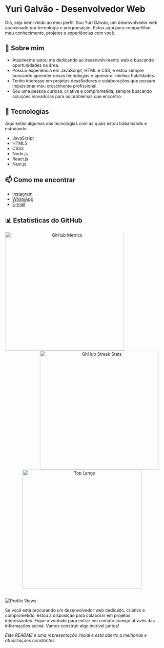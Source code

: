 # Yuri Galvão - Desenvolvedor Web

<!-- Introdução -->
Olá, seja bem-vindo ao meu perfil! Sou Yuri Galvão, um desenvolvedor web apaixonado por tecnologia e programação. Estou aqui para compartilhar meu conhecimento, projetos e experiências com você.

## 🚀 Sobre mim

- Atualmente estou me dedicando ao desenvolvimento web e buscando oportunidades na área.
- Possuo experiência em JavaScript, HTML e CSS, e estou sempre buscando aprender novas tecnologias e aprimorar minhas habilidades.
- Tenho interesse em projetos desafiadores e colaborações que possam impulsionar meu crescimento profissional.
- Sou uma pessoa curiosa, criativa e comprometida, sempre buscando soluções inovadoras para os problemas que encontro.

## 🌱 Tecnologias

Aqui estão algumas das tecnologias com as quais estou trabalhando e estudando:

- JavaScript
- HTML5
- CSS3
- Node.js
- React.js
- Next.js

## 📫 Como me encontrar

- [Instagram](https://www.instagram.com/yuri.gvao)
- [WhatsApp](https://wa.me/5585992915328)
- [E-mail](mailto:yuri.gvao@gmail.com)

## 📊 Estatísticas do GitHub
<!-- Utilizei o GitHub Stats e GitHub Streak Stats para obter as estatísticas de commits e linguagens -->
<div align=center>
  <a href="https://github.com/anuraghazra/github-readme-stats">
    <img alt="GitHub Metrics" align="left" width=390 src="https://github-readme-streak-stats.herokuapp.com/?user=gvao&theme=tokyonight&border=61dafb&hide_border=true"/>
  </a>
  <a href="https://github.com/anuraghazra/github-readme-stats">
    <img alt="GitHub Streak Stats" align="right" width=390 src="https://github-readme-stats.vercel.app/api?username=gvao&show_icons=true&theme=tokyonight&border_color=61dafb&hide_border=true"/>
  </a>
</div>
<br><br><br><br><br>
<div align=center>
  <a href="https://github.com/anuraghazra/github-readme-stats">
    <img alt="Top Langs" align="center" width=390 src="https://github-readme-stats.vercel.app/api/top-langs/?username=gvao&hide=TeX&layout=compact&theme=tokyonight&border_color=61dafb&hide_border=true" />
  </a>
</div>
<br>
<!-- Atividade recente -->
<!-- Utilizei o GitHub Activity Graph para exibir a atividade recente, mas você pode descomentar o código abaixo para adicioná-lo -->
<!-- ![GitHub Contribution Graph](https://activity-graph.herokuapp.com/graph?username=gvao&theme=react-dark&bg_color=20232a&hide_border=true) -->

<!-- Visualizações do perfil -->
![Profile Views](https://gpvc.arturio.dev/gvao)

<!-- Conclusão -->
Se você está procurando um desenvolvedor web dedicado, criativo e comprometido, estou à disposição para colaborar em projetos interessantes. Fique à vontade para entrar em contato comigo através das informações acima. Vamos construir algo incrível juntos!

<!-- Nota -->
*Este README é uma representação inicial e está aberto a melhorias e atualizações constantes.*
